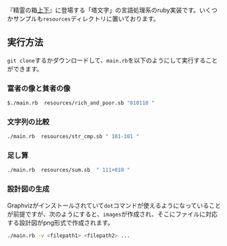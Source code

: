 『精霊の箱[上](https://www.amazon.co.jp/dp/4130633635)[下](https://www.amazon.co.jp/dp/4130633643)』に登場する「塔文字」の言語処理系のruby実装です。いくつかサンプルも`resources`ディレクトリに置いております。

## 実行方法
`git clone`するかダウンロードして、`main.rb`を以下のようにして実行することができます。

### 富者の像と貧者の像
```bash
$./main.rb  resources/rich_and_poor.sb "010110 "
```

### 文字列の比較

```bash
./main.rb  resources/str_cmp.sb " 101-101 "
```
### 足し算

```bash
./main.rb  resources/sum.sb  " 111+010 "
```

### 設計図の生成
Graphvizがインストールされていて`dot`コマンドが使えるようになっていることが前提ですが、次のようにすると、`images`が作成され、そこにファイルに対応する設計図がpng形式で作成されます。

```bash
./main.rb -v <filepath1> <filepath2> ...
```

